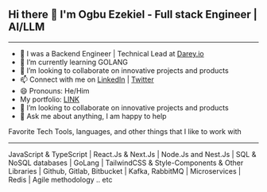 ## Hi there 👋 I'm Ogbu Ezekiel - Full stack Engineer | AI/LLM 
______________________________________________________________________________________________________________________________________________________________________________________________

- 🔭 I was a Backend Engineer | Technical Lead at [Darey.io](darey.io) 
- 🌱 I’m currently learning GOLANG
- 👯 I’m looking to collaborate on innovative projects and products
- 📫 Connect with me on [LinkedIn](https://www.linkedin.com/in/ogbu-ezekiel-4) | [Twitter](https://x.com/Zicozydasliva)
- 😄 Pronouns: He/Him
- My portfolio: [LINK](https://ogbuezekielportfolio.netlify.app/)
- 👯 I’m looking to collaborate on innovative projects and products
- 🤔 Ask me about anything, I am happy to help


  
Favorite Tech
Tools, languages, and other things that I like to work with
___________________________________________________________________________________________________________________________________________________________________________________________________

JavaScript & TypeScript | React.Js & Next.Js | Node.Js and Nest.Js | SQL & NoSQL databases | GoLang |  TailwindCSS & Style-Components & Other Libraries | Github, Gitlab, Bitbucket | Kafka, RabbitMQ | Microservices | Redis | Agile methodology .. etc

